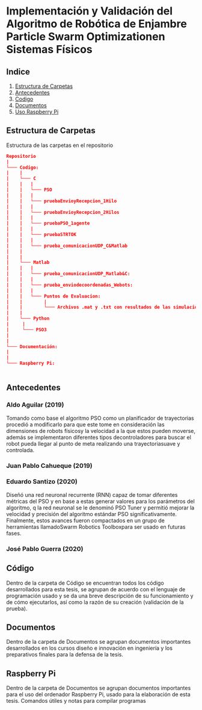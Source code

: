 # Implementación y Validación del Algoritmo de Robótica de Enjambre Particle Swarm Optimizationen Sistemas Físicos

## Indice
1. [Estructura de Carpetas](#Estructura-de-Carpetas)
2. [Antecedentes](#Antecedentes)
3. [Codigo](#Codigo)
4. [Documentos](#Documentos)
5. [Uso Raspberry Pi](#Raspberry-Pi)

## Estructura de Carpetas
Estructura de las carpetas en el repositorio
```json
Repositorio
| 
└─── Codigo:
|    | 
|    └─── C
|    |   |
|    |   └─── PSO
|    |   |
|    |   └─── pruebaEnvioyRecepcion_1Hilo
|    |   |
|    |   └─── pruebaEnvioyRecepcion_2Hilos
|    |   |
|    |   └─── pruebaPSO_1agente
|    |   |
|    |   └─── pruebaSTRTOK
|    |   |
|    |   └─── prueba_comunicacionUDP_C&Matlab
|    |
|    |
|    └─── Matlab
|    |   |
|    |   └─── prueba_comunicacionUDP_Matlab&C:
|    |   |
|    |   └─── prueba_enviodecoordenadas_Webots:
|    |   |
|    |   └─── Puntos de Evaluacion:
|    |        |   
|    |        └─── Archivos .mat y .txt con resultados de las simulaciones en Webots
|    |
|    └─── Python
| 	  |
| 	  └─── PSO3
| 	   
| 
└─── Documentación:
|
|
└─── Raspberry Pi:
	   
```

## Antecedentes 
### Aldo Aguilar (2019)
Tomando como base el algoritmo PSO como un planificador de trayectorias procedió a modificarlo para que este tome en consideración las dimensiones de robots físicosy la velocidad a la que estos pueden moverse, además se implementaron diferentes tipos decontroladores para buscar el robot pueda llegar al punto de meta realizando una trayectoriasuave y controlada.

### Juan Pablo Cahueque (2019)

### Eduardo Santizo (2020)
Diseñó una red neuronal recurrente (RNN) capaz de tomar diferentes métricas del PSO y en base a estas generar valores para los parámetros del algoritmo, q la red neuronal se le denominó PSO Tuner y permitió mejorar la velocidad y precisión del algoritmo estándar PSO significativamente. Finalmente, estos avances fueron compactados en un grupo de herramientas llamadoSwarm Robotics Toolboxpara ser usado en futuras fases.

### José Pablo Guerra (2020)


## Código
Dentro de la carpeta de Código se encuentran todos los código desarrollados para esta tesis, se agrupan de acuerdo con el  lenguaje de programación usado y se da una breve descripción de su funcionamiento y de cómo ejecutarlos, así como la razón de su creación (validación de la prueba).    


## Documentos
Dentro de la carpeta de Documentos se agrupan documentos importantes desarrollados en los cursos diseño e innovación en ingeniería y los preparativos finales para la defensa de la tesis.


## Raspberry Pi
Dentro de la carpeta de Documentos se agrupan documentos importantes para el uso del ordenador Raspberry Pi, usado para la elaboración de esta tesis. Comandos útiles y notas para compilar programas



